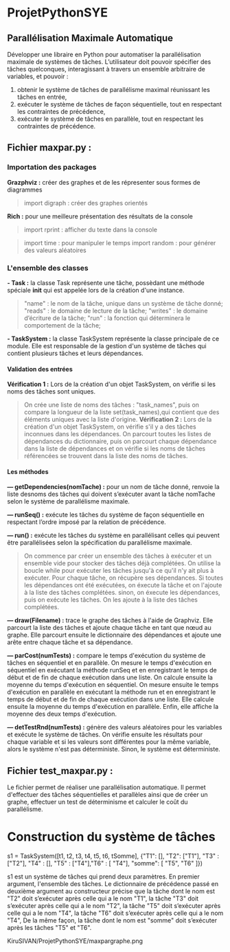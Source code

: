 # ProjetPythonSYE

## Parallélisation Maximale Automatique

Développer une libraire en Python pour automatiser la parallélisation maximale de systèmes de tâches. L’utilisateur doit pouvoir spécifier des tâches quelconques, interagissant à travers un ensemble arbitraire de variables, et pouvoir :
1. obtenir le système de tâches de parallélisme maximal réunissant les tâches en entrée,
2. exécuter le système de tâches de façon séquentielle, tout en respectant les contraintes de précédence,
3. exécuter le système de tâches en parallèle, tout en respectant les contraintes de précédence.

## Fichier maxpar.py :

### Importation des packages

**Grazphviz :** créer des graphes et de les répresenter sous formes de diagrammes
> import digraph : créer des graphes orientés

**Rich :** pour une meilleure présentation des résultats de la console
> import rprint : afficher du texte dans la console

> import time : pour manipuler le temps
> import random : pour générer des valeurs aléatoires


### L'ensemble des classes
**- Task :** la classe Task représente une tâche, possèdant  une méthode spéciale __init__ qui est appelée lors de la création d'une instance.
>"name" : le nom de la tâche, unique dans un système de tâche donné;
>"reads" : le domaine de lecture de la tâche;
>"writes" : le domaine d’écriture de la tâche;
>"run" : la fonction qui déterminera le comportement de la tâche;

**- TaskSystem :** la classe TaskSystem représente la classe principale de ce module. Elle est responsable de la gestion d'un système de tâches qui contient plusieurs tâches et leurs dépendances.

#### Validation des entrées

**Vérification 1 :** Lors de la création d'un objet TaskSystem, on vérifie si les noms des tâches sont uniques.
>On crée une liste de noms des tâches : "task_names", puis on compare la longueur de la liste set(task_names),qui contient que des éléments uniques avec la liste d'origine.
**Vérification 2 :** Lors de la création d'un objet TaskSystem, on vérifie s'il y a des tâches inconnues dans les dépendances.
>On parcourt toutes les listes de dépendances du dictionnaire, puis on parcourt chaque dépendance dans la liste de dépendances et on vérifie si les noms de tâches référencées se trouvent dans la liste des noms de tâches.

#### Les méthodes

**— getDependencies(nomTache) :** pour un nom de tâche donné, renvoie la liste desnoms des tâches qui doivent s’exécuter avant la tâche nomTache selon le système de parallélisme maximale.

**— runSeq() :** exécute les tâches du système de façon séquentielle en respectant l’ordre imposé par la relation de précédence.

**— run() :** exécute les tâches du système en parallélisant celles qui peuvent être parallélisées selon la spécification du parallélisme maximale.
> On commence par créer un ensemble des tâches à exécuter et un ensemble vide pour stocker des tâches déjà complétées. On utilise la boucle while pour exécuter les tâches jusqu'à ce qu'il n'y ait plus à exécuter. Pour chaque tâche, on récupère ses dépendances. Si toutes les dépendances ont été exécutées, on éxecute la tâche et on l'ajoute à la liste des tâches complétées. sinon, on éxecute les dépendances, puis on exécute les tâches. On les ajoute à la liste des tâches complétées.

**— draw(Filename) :** trace le graphe des tâches à l'aide de Graphviz. Elle parcourt la liste des tâches et ajoute chaque tâche en tant que nœud au graphe. Elle parcourt ensuite le dictionnaire des dépendances et ajoute une arête entre chaque tâche et sa dépendance.

**— parCost(numTests) :** compare le temps d'exécution du système de tâches en séquentiel et en parallèle. On mesure le temps d'exécution en séquentiel en exécutant la méthode runSeq et en enregistrant le temps de début et de fin de chaque exécution dans une liste. On calcule ensuite la moyenne du temps d'exécution en séquentiel. On mesure ensuite le temps d'exécution en parallèle en exécutant la méthode run et en enregistrant le temps de début et de fin de chaque exécution dans une liste. Elle calcule ensuite la moyenne du temps d'exécution en parallèle. Enfin, elle affiche la moyenne des deux temps d'exécution.

**— detTestRnd(numTests) :** génère des valeurs aléatoires pour les variables et exécute le système de tâches. On vérifie ensuite les résultats pour chaque variable et si les valeurs sont différentes pour la même variable, alors le système n'est pas déterministe. Sinon, le système est déterministe.

## Fichier test_maxpar.py :
Le fichier permet de réaliser une parallélisation automatique. Il permet d'effectuer des tâches séquentielles et parallèles ainsi que de créer un graphe, effectuer un test de déterminisme et calculer le coût du parallélisme.

# Construction du système de tâches
s1 = TaskSystem([t1, t2, t3, t4, t5, t6, tSomme], {"T1": [], "T2": ["T1"], "T3" : ["T2"], "T4" : [], "T5" : ["T4"],"T6" : [ "T4"], "somme": [ "T5", "T6" ]})

s1 est un système de tâches qui prend deux paramètres. En premier argument, l'ensemble des tâches. Le dictionnaire de précédence passé en deuxième argument au constructeur précise que la tâche dont le nom est "T2" doit s’exécuter après celle qui a le nom "T1", la tâche "T3" doit s’exécuter après celle qui a le nom "T2", la tâche "T5" doit s’exécuter après celle qui a le nom "T4", la tâche "T6" doit s’exécuter après celle qui a le nom "T4", De la même façon, la tâche dont le nom est "somme" doit s’exécuter après les tâches "T5" et "T6".

KiruSIVAN/ProjetPythonSYE/maxpargraphe.png

